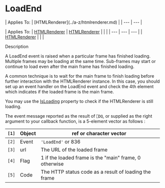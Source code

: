 




<h1 class="heading"><span class="name">LoadEnd</span></h1>
| Applies To: | [HTMLRenderer](../a-z/htmlrenderer.md) |
| --- | ---  |

| Applies To: | [HTMLRenderer](../a-z/htmlrenderer.md) | [HTMLRenderer](../a-z/htmlrenderer.md) |  |  |
| --- | --- | ---  |
| [HTMLRenderer](../a-z/htmlrenderer.md) |  |  |


Description


A LoadEnd event is raised when a particular frame has finished loading. Multiple frames may be loading at the same time. Sub-frames may start or continue to load even after the main frame has finished loading.


A common technique is to wait for the main frame to finish loading before further interaction with the HTMLRenderer instance. In this case, you should set up an event handler on the LoadEnd event and check the 4th element which indicates if the loaded frame is the main frame.


You may use the [IsLoading](../a-z/isloading.md) property to check if the HTMLRenderer is still loading.


The event message reported as the result of `⎕DQ`, or supplied as the right argument to your callback function, is a 5-element vector as follows :

| `[1]` | Object | ref or character vector |
| --- | --- | ---  |
| `[2]` | Event | `'LoadEnd'` or 836 |
| `[3]` | url | The URL of the loaded frame |
| `[4]` | Flag | 1 if the loaded frame is the "main" frame, 0 otherwise |
| `[5]` | Code | The HTTP status code as a result of loading the frame |



